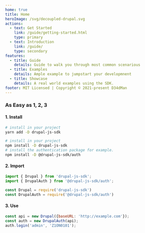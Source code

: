 ```yaml
---
home: true
title: Home
heroImage: /svg/decoupled-drupal.svg
actions:
  - text: Get Started
    link: /guide/getting-started.html
    type: primary
  - text: Introduction
    link: /guide/
    type: secondary
features:
  - title: Guide
    details: Guide to walk you through most common scenarious
  - title: Examples
    details: Ample example to jumpstart your developmnent
  - title: Showcase
    details: A real world examples using the SDK.
footer: MIT Licensed | Copyright © 2021-present D34dMan
---
```


### As Easy as 1, 2, 3

#### 1. Install
<CodeGroup>
  <CodeGroupItem title="YARN" active>

```bash
# install in your project
yarn add -D drupal-js-sdk
```
  </CodeGroupItem>

  <CodeGroupItem title="NPM">
  
```bash
# install in your project
npm install -D drupal-js-sdk
# install the authentication package for example.
npm install -D @drupal-js-sdk/auth
```

  </CodeGroupItem>
</CodeGroup>

#### 2. Import
<CodeGroup>
  <CodeGroupItem title="ES Module" active>

```js
import { Drupal } from 'drupal-js-sdk';
import { DrupalAuth } from '@drupal-js-sdk/auth';
```
  </CodeGroupItem>

  <CodeGroupItem title="Require">
  
```js
const Drupal = require('drupal-js-sdk')
const DrupalAuth = require('@drupal-js-sdk/auth')
```

  </CodeGroupItem>
</CodeGroup>

#### 3. Use
```js
const api = new Drupal({baseURL: 'http://example.com'});
const auth = new DrupalAuth(api);
auth.login('admin', 'Z1ON0101');
```